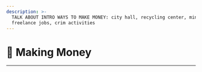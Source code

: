 ```yaml
---
description: >-
  TALK ABOUT INTRO WAYS TO MAKE MONEY: city hall, recycling center, mining,
  freelance jobs, crim activities
---
```


# 💸 Making Money

****
